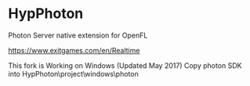 HypPhoton
=========

Photon Server native extension for OpenFL

https://www.exitgames.com/en/Realtime

This fork is Working on Windows (Updated May 2017)
Copy photon SDK into HypPhoton\project\windows\photon
